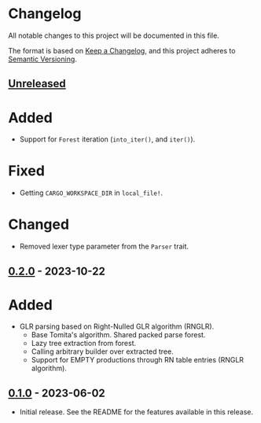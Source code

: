# Changelog

All notable changes to this project will be documented in this file.

The format is based on [Keep a Changelog](https://keepachangelog.com/en/1.0.0/),
and this project adheres to [Semantic Versioning](https://semver.org/spec/v2.0.0.html).

## [Unreleased]

# Added

- Support for `Forest` iteration (`into_iter()`, and `iter()`).

# Fixed

- Getting `CARGO_WORKSPACE_DIR` in `local_file!`.

# Changed

- Removed lexer type parameter from the `Parser` trait.


## [0.2.0] - 2023-10-22

# Added

- GLR parsing based on Right-Nulled GLR algorithm (RNGLR).
  - Base Tomita's algorithm. Shared packed parse forest.
  - Lazy tree extraction from forest.
  - Calling arbitrary builder over extracted tree.
  - Support for EMPTY productions through RN table entries (RNGLR algorithm).


## [0.1.0] - 2023-06-02

- Initial release. See the README for the features available in this release.


[unreleased]: https://github.com/igordejanovic/rustemo/compare/0.2.0...HEAD
[0.2.0]: https://github.com/igordejanovic/rustemo/compare/0.1.0...0.2.0
[0.1.0]: https://github.com/igordejanovic/rustemo/releases/tag/0.1.0
